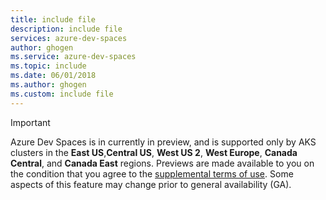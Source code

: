 ```yaml
---
title: include file
description: include file
services: azure-dev-spaces
author: ghogen
ms.service: azure-dev-spaces
ms.topic: include
ms.date: 06/01/2018
ms.author: ghogen
ms.custom: include file
---
```

> [!IMPORTANT]
> Azure Dev Spaces is in currently in preview, and is supported only by AKS clusters in the **East US**,**Central US**, **West US 2**, **West Europe**, **Canada Central**, and **Canada East** regions. Previews are made available to you on the condition that you agree to the [supplemental terms of use][terms-of-use]. Some aspects of this feature may change prior to general availability (GA).

<!-- LINKS - External -->
[terms-of-use]: https://azure.microsoft.com/support/legal/preview-supplemental-terms/